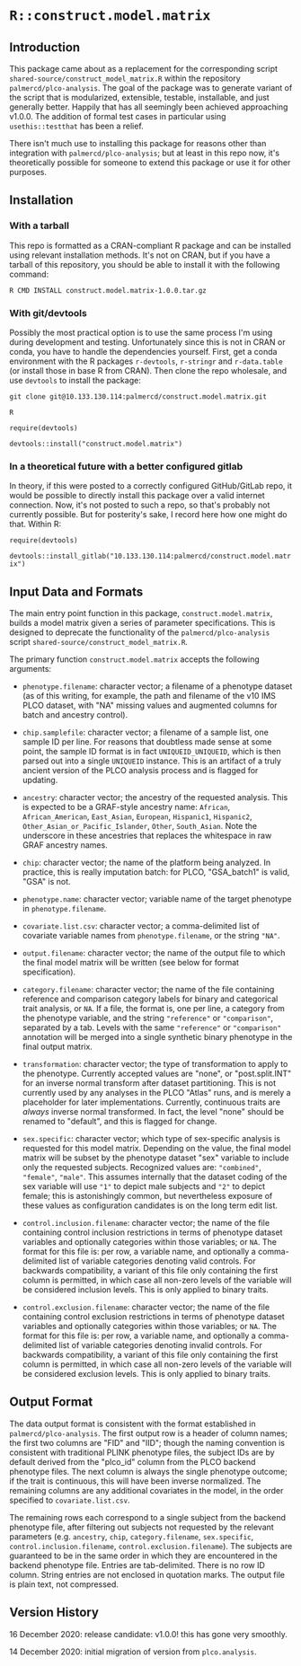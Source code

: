 # `R::construct.model.matrix`

## Introduction

This package came about as a replacement for the corresponding script
`shared-source/construct_model_matrix.R` within the repository
`palmercd/plco-analysis`. The goal of the package was to generate variant
of the script that is modularized, extensible, testable, installable, and just
generally better. Happily that has all seemingly been achieved approaching
v1.0.0. The addition of formal test cases in particular using `usethis::testthat`
has been a relief.

There isn't much use to installing this package for reasons other than
integration with `palmercd/plco-analysis`; but at least in this repo now, it's
theoretically possible for someone to extend this package or use it for other purposes.

## Installation

### With a tarball

This repo is formatted as a CRAN-compliant R package and can be installed using relevant
installation methods. It's not on CRAN, but if you have a tarball of this repository,
you should be able to install it with the following command:

`R CMD INSTALL construct.model.matrix-1.0.0.tar.gz`

### With git/devtools

Possibly the most practical option is to use the same process I'm using during development
and testing. Unfortunately since this is not in CRAN or conda, you have to handle the 
dependencies yourself. First, get a conda environment with the R packages `r-devtools`,
`r-stringr` and `r-data.table` (or install those in base R from CRAN).
Then clone the repo wholesale, and use `devtools` to install the package:

`git clone git@10.133.130.114:palmercd/construct.model.matrix.git`

`R`

`require(devtools)`

`devtools::install("construct.model.matrix")`

### In a theoretical future with a better configured gitlab

In theory, if this were posted to a correctly configured GitHub/GitLab repo, it would be
possible to directly install this package over a valid internet connection. Now, it's not
posted to such a repo, so that's probably not currently possible. But for posterity's sake,
I record here how one might do that. Within R:

`require(devtools)`

`devtools::install_gitlab("10.133.130.114:palmercd/construct.model.matrix")`

## Input Data and Formats

The main entry point function in this package, `construct.model.matrix`, builds a model matrix
given a series of parameter specifications. This is designed to deprecate the functionality
of the `palmercd/plco-analysis` script `shared-source/construct_model_matrix.R`.

The primary function `construct.model.matrix` accepts the following arguments:

 - `phenotype.filename`: character vector; a filename of a phenotype dataset (as of this
 writing, for example, the path and filename of the v10 IMS PLCO dataset, with "NA" missing
 values and augmented columns for batch and ancestry control).
 
 - `chip.samplefile`: character vector; a filename of a sample list, one sample ID per line.
 For reasons that doubtless made sense at some point, the sample ID format is in fact
 `UNIQUEID_UNIQUEID`, which is then parsed out into a single `UNIQUEID` instance. This is
 an artifact of a truly ancient version of the PLCO analysis process and is flagged for
 updating.
 
 - `ancestry`: character vector; the ancestry of the requested analysis. This is expected
 to be a GRAF-style ancestry name: `African`, `African_American`, `East_Asian`, `European`,
 `Hispanic1`, `Hispanic2`, `Other_Asian_or_Pacific_Islander`, `Other`, `South_Asian`. Note
 the underscore in these ancestries that replaces the whitespace in raw GRAF ancestry names.
 
 - `chip`: character vector; the name of the platform being analyzed. In practice, this is
 really imputation batch: for PLCO, "GSA_batch1" is valid, "GSA" is not.
 
 - `phenotype.name`: character vector; variable name of the target phenotype in `phenotype.filename`.
 
 - `covariate.list.csv`: character vector; a comma-delimited list of covariate variable
 names from `phenotype.filename`, or the string `"NA"`.
 
 - `output.filename`: character vector; the name of the output file to which the final
 model matrix will be written (see below for format specification).
 
 - `category.filename`: character vector; the name of the file containing reference and
 comparison category labels for binary and categorical trait analysis, or `NA`. If a file,
 the format is, one per line, a category from the phenotype variable, and the string `"reference"`
 or `"comparison"`, separated by a tab. Levels with the same `"reference"` or `"comparison"`
 annotation will be merged into a single synthetic binary phenotype in the final output matrix.
 
 - `transformation`: character vector; the type of transformation to apply to the phenotype.
 Currently accepted values are "none", or "post.split.INT" for an inverse normal
 transform after dataset partitioning. This is not currently used by any analyses
 in the PLCO "Atlas" runs, and is merely a placeholder for later implementations.
 Currently, continuous traits are *always* inverse normal transformed. In fact,
 the level "none" should be renamed to "default", and this is flagged for change. 
 
 - `sex.specific`: character vector; which type of sex-specific analysis is requested
 for this model matrix. Depending on the value, the final model matrix will be subset
 by the phenotype dataset "sex" variable to include only the requested subjects.
 Recognized values are: `"combined"`, `"female"`, `"male"`. This assumes internally
 that the dataset coding of the sex variable will use `"1"` to depict male subjects
 and `"2"` to depict female; this is astonishingly common, but nevertheless exposure
 of these values as configuration candidates is on the long term edit list.
 
 - `control.inclusion.filename`: character vector; the name of the file containing control 
 inclusion restrictions in terms of phenotype dataset variables and optionally categories 
 within those variables; or `NA`. The format for this file is: per row, a variable 
 name, and optionally a comma-delimited list of variable categories denoting valid controls.
 For backwards compatibility, a variant of this file only containing the first column 
 is permitted, in which case all non-zero levels of the variable will be considered 
 inclusion levels. This is only applied to binary traits.
 
 - `control.exclusion.filename`: character vector; the name of the file containing control 
 exclusion restrictions in terms of phenotype dataset variables and optionally categories 
 within those variables; or `NA`. The format for this file is: per row, a variable 
 name, and optionally a comma-delimited list of variable categories denoting invalid controls.
 For backwards compatibility, a variant of this file only containing the first column 
 is permitted, in which case all non-zero levels of the variable will be considered 
 exclusion levels. This is only applied to binary traits.

## Output Format

The data output format is consistent with the format established in `palmercd/plco-analysis`.
The first output row is a header of column names; the first two columns are "FID" and "IID";
though the naming convention is consistent with traditional PLINK phenotype files, the subject
IDs are by default derived from the "plco_id" column from the PLCO backend phenotype files. The
next column is always the single phenotype outcome; if the trait is continuous, this will have
been inverse normalized. The remaining columns are any additional covariates in the model,
in the order specified to `covariate.list.csv`.

The remaining rows each correspond to a single subject from the backend phenotype file,
after filtering out subjects not requested by the relevant parameters (e.g. `ancestry`,
`chip`, `category.filename`, `sex.specific`, `control.inclusion.filename`, `control.exclusion.filename`).
The subjects are guaranteed to be in the same order in which they are encountered in the
backend phenotype file. Entries are tab-delimited. There is no row ID column. String entries
are not enclosed in quotation marks. The output file is plain text, not compressed.

## Version History

16 December 2020: release candidate: v1.0.0! this has gone very smoothly.

14 December 2020: initial migration of version from `plco.analysis`.
